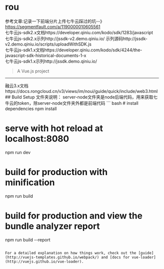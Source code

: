# rou
参考文章:记录一下前端分片上传七牛云踩过的坑--》https://segmentfault.com/a/1190000010605561 <br>
七牛云js-sdk2.x文档https://developer.qiniu.com/kodo/sdk/1283/javascript <br>
七牛云js-sdk2.x示列http://jssdk-v2.demo.qiniu.io/    示列源码http://jssdk-v2.demo.qiniu.io/scripts/uploadWithSDK.js <br>
七牛云js-sdk1.x文档https://developer.qiniu.com/kodo/sdk/4244/the-javascript-sdk-historical-documents-1-x <br>
七牛云js-sdk1.x示列http://jssdk.demo.qiniu.io/
> A Vue.js project
<hr>
融云3.x文档 https://docs.rongcloud.cn/v3/views/im/noui/guide/quick/include/web3.html
## Build Setup
文件夹说明：
server-node文件夹是node后端代码，用来获取七牛云的token，除server-node文件夹外都是前端代码
``` bash
# install dependencies
npm install

# serve with hot reload at localhost:8080
npm run dev

# build for production with minification
npm run build

# build for production and view the bundle analyzer report
npm run build --report
```

For a detailed explanation on how things work, check out the [guide](http://vuejs-templates.github.io/webpack/) and [docs for vue-loader](http://vuejs.github.io/vue-loader).
